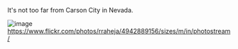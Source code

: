 It's not too far from Carson City in Nevada.

![image](https://farm5.static.flickr.com/4118/4942889156_c514f8c6ec.jpg)
https://www.flickr.com/photos/rraheja/4942889156/sizes/m/in/photostream/


